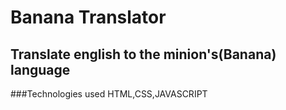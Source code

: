 # Banana Translator
## Translate  english to the minion's(Banana) language

###Technologies used
HTML,CSS,JAVASCRIPT